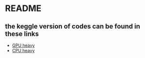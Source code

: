 # README

## the keggle version of codes can be found in these links

- [GPU heavy](https://www.kaggle.com/code/asimbaidya/gpu-heavy)
- [CPU heavy](https://www.kaggle.com/code/asimbaidya/cpu-heavy)
